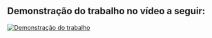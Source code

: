 <h2> Demonstração do trabalho no vídeo a seguir:</h2>


[![Demonstração do trabalho](https://img.youtube.com/vi/M7hMQiINrkg/0.jpg)](https://www.youtube.com/watch?v=M7hMQiINrkg)

